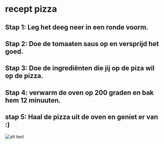 # recept pizza

## Stap 1: Leg het deeg neer in een ronde voorm.
## Stap 2: Doe de tomaaten saus op en versprijd het goed.
## Stap 3: Doe de ingrediënten die jij op de piza wil op de pizza.
## Stap 4: verwarm de oven op 200 graden en bak hem 12 minuuten.
## stap 5: Haal de pizza uit de oven en geniet er van :)
![alt text](https://www.google.com/imgres?imgurl=https%3A%2F%2Fwww.boek-en-steun.nl%2Fwp-content%2Fuploads%2F2016%2F11%2Fpizza.jpg&imgrefurl=https%3A%2F%2Fboek-en-steun.nl%2Fwat-iemand-met-chronische-pijn-zou-moeten-eten-en-wat-juist-niet%2Fpizza%2F&tbnid=LGZJcl-NG7YgLM&vet=12ahUKEwicwrbMyurzAhUM76QKHbY8B3kQMyhfegUIARCnAQ..i&docid=7XCr76dTNK7UYM&w=1920&h=1200&q=pizza&hl=nl&client=opera-gx&ved=2ahUKEwicwrbMyurzAhUM76QKHbY8B3kQMyhfegUIARCnAQ)

